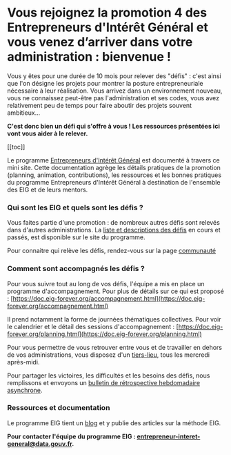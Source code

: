 # Vous rejoignez la promotion 4 des Entrepreneurs d'Intérêt Général et vous venez d’arriver dans votre administration : bienvenue !

Vous y êtes pour une durée de 10 mois pour relever des "défis" : c'est ainsi que l'on désigne les projets pour montrer la posture entrepreneuriale nécessaire à leur réalisation. Vous arrivez dans un environnement nouveau, vous ne connaissez peut-être pas l'administration et ses codes, vous avez relativement peu de temps pour faire aboutir des projets souvent ambitieux...

**C'est donc bien un défi qui s'offre à vous ! Les ressources présentées ici vont vous aider à le relever.**


[[toc]]

Le programme [Entrepreneurs d'Intérêt Général](https://entrepreneur-interet-general.etalab.gouv.fr/) est documenté à travers ce mini site. Cette documentation agrège les détails pratiques de la promotion (planning, animation, contributions), les ressources et les bonnes pratiques du programme Entrepreneurs d'Intérêt Général à destination de l'ensemble des EIG et de leurs mentors.


### Qui sont les EIG et quels sont les défis ? 

Vous faites partie d'une promotion : de nombreux autres défis sont relevés dans d'autres administrations. 
La [liste et descriptions des défis](https://entrepreneur-interet-general.etalab.gouv.fr/defis.html) en cours et passés, est disponible sur le site du programme.

Pour connaitre qui relève les défis, rendez-vous sur la page [communauté](https://entrepreneur-interet-general.etalab.gouv.fr/communaute.html)


### Comment sont accompagnés les défis ? 


Pour vous suivre tout au long de vos défis, l'équipe a mis en place un programme d'accompagnement. Pour plus de détails sur ce qui est proposé : [https://doc.eig-forever.org/accompagnement.html](https://doc.eig-forever.org/accompagnement.html)

Il prend notamment la forme de journées thématiques collectives. Pour voir le calendrier et le détail des sessions d'accompagnement : [https://doc.eig-forever.org/planning.html](https://doc.eig-forever.org/planning.html)

Pour vous permettre de vous retrouver entre vous et de travailler en dehors de vos administrations, vous disposez d'un [tiers-lieu](https://doc.eig-forever.org/tiers-lieu.html), tous les mercredi après-midi. 

Pour partager les victoires, les difficultés et les besoins des défis, nous remplissons et envoyons un [bulletin de rétrospective hebdomadaire asynchrone](https://doc.eig-forever.org/outils-promotion.html).



### Ressources et documentation

Le programme EIG tient un [blog](https://entrepreneur-interet-general.etalab.gouv.fr/blog/) et y publie des articles sur la méthode EIG. 



**Pour contacter l'équipe du programme EIG : <entrepreneur-interet-general@data.gouv.fr>.**

